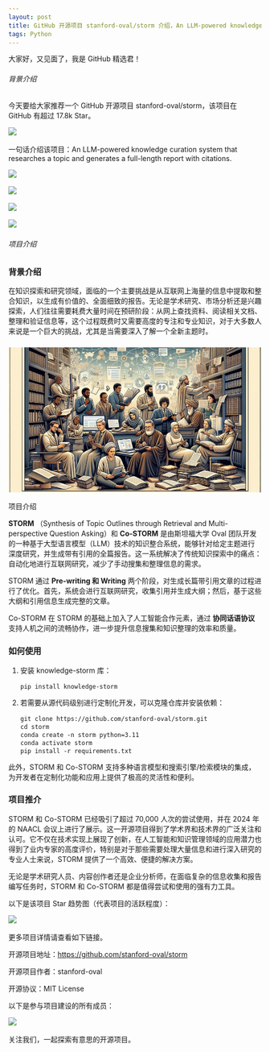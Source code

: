 ```yaml
---
layout: post
title: GitHub 开源项目 stanford-oval/storm 介绍，An LLM-powered knowledge curation system that researches a topic and generates a full-length report with citations.
tags: Python
---
```


大家好，又见面了，我是 GitHub 精选君！

###### 背景介绍

今天要给大家推荐一个 GitHub 开源项目 stanford-oval/storm，该项目在 GitHub 有超过 17.8k Star。

![](https://stats.deeptrain.net/repo/stanford-oval/storm/?theme=light)

一句话介绍该项目：An LLM-powered knowledge curation system that researches a topic and generates a full-length report with citations.




![](https://raw.githubusercontent.com/stanford-oval/storm/master/assets/logo.svg)

![](https://raw.githubusercontent.com/stanford-oval/storm/master/assets/overview.svg)

![](https://raw.githubusercontent.com/stanford-oval/storm/master/assets/two_stages.jpg)

![](https://raw.githubusercontent.com/stanford-oval/storm/master/assets/co-storm-workflow.jpg)


###### 项目介绍

### 背景介绍

在知识探索和研究领域，面临的一个主要挑战是从互联网上海量的信息中提取和整合知识，以生成有价值的、全面细致的报告。无论是学术研究、市场分析还是兴趣探索，人们往往需要耗费大量时间在预研阶段：从网上查找资料、阅读相关文档、整理和验证信息等，这个过程既费时又需要高度的专注和专业知识，对于大多数人来说是一个巨大的挑战，尤其是当需要深入了解一个全新主题时。

### 

![](https://raw.githubusercontent.com/ZhuPeng/pic/master/mac/compress_tmp-010d57104ff88a30287ee45c78a85518.png)

项目介绍

**STORM** （Synthesis of Topic Outlines through Retrieval and Multi-perspective Question Asking）和 **Co-STORM** 是由斯坦福大学 Oval 团队开发的一种基于大型语言模型（LLM）技术的知识整合系统，能够针对给定主题进行深度研究，并生成带有引用的全篇报告。这一系统解决了传统知识探索中的痛点：自动化地进行互联网研究，减少了手动搜集和整理信息的需求。

STORM 通过 **Pre-writing 和 Writing** 两个阶段，对生成长篇带引用文章的过程进行了优化。首先，系统会进行互联网研究，收集引用并生成大纲；然后，基于这些大纲和引用信息生成完整的文章。

Co-STORM 在 STORM 的基础上加入了人工智能合作元素，通过 **协同话语协议** 支持人机之间的流畅协作，进一步提升信息搜集和知识整理的效率和质量。

### 如何使用

1. 安装 knowledge-storm 库：

    ```shell
    pip install knowledge-storm
    ```

2. 若需要从源代码级别进行定制化开发，可以克隆仓库并安装依赖：

    ```shell
    git clone https://github.com/stanford-oval/storm.git
    cd storm
    conda create -n storm python=3.11
    conda activate storm
    pip install -r requirements.txt
    ```

此外，STORM 和 Co-STORM 支持多种语言模型和搜索引擎/检索模块的集成，为开发者在定制化功能和应用上提供了极高的灵活性和便利。

### 项目推介

STORM 和 Co-STORM 已经吸引了超过 70,000 人次的尝试使用，并在 2024 年的 NAACL 会议上进行了展示。这一开源项目得到了学术界和技术界的广泛关注和认可。它不仅在技术实现上展现了创新，在人工智能和知识管理领域的应用潜力也得到了业内专家的高度评价，特别是对于那些需要处理大量信息和进行深入研究的专业人士来说，STORM 提供了一个高效、便捷的解决方案。

无论是学术研究人员、内容创作者还是企业分析师，在面临复杂的信息收集和报告编写任务时，STORM 和 Co-STORM 都是值得尝试和使用的强有力工具。

以下是该项目 Star 趋势图（代表项目的活跃程度）：

![](https://api.star-history.com/svg?repos=stanford-oval/storm&type=Timeline)

更多项目详情请查看如下链接。

开源项目地址：https://github.com/stanford-oval/storm 

开源项目作者：stanford-oval

开源协议：MIT License

以下是参与项目建设的所有成员：

![](https://contrib.rocks/image?repo=stanford-oval/storm)

关注我们，一起探索有意思的开源项目。

